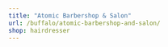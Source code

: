 ```yaml
---
title: "Atomic Barbershop & Salon"
url: /buffalo/atomic-barbershop-and-salon/
shop: hairdresser
---
```

